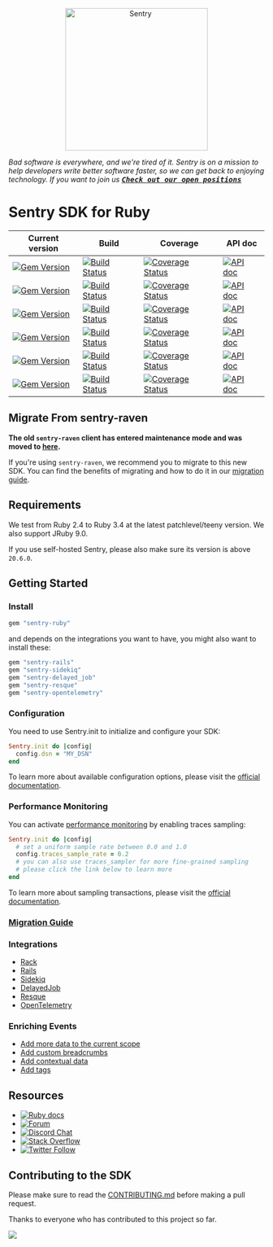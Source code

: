 <p align="center">
  <a href="https://sentry.io/?utm_source=github&utm_medium=logo" target="_blank">
    <picture>
      <source srcset="https://sentry-brand.storage.googleapis.com/sentry-logo-white.png" media="(prefers-color-scheme: dark)" />
      <source srcset="https://sentry-brand.storage.googleapis.com/sentry-logo-black.png" media="(prefers-color-scheme: light), (prefers-color-scheme: no-preference)" />
      <img src="https://sentry-brand.storage.googleapis.com/sentry-logo-black.png" alt="Sentry" width="280">
    </picture>
  </a>
</p>

_Bad software is everywhere, and we're tired of it. Sentry is on a mission to help developers write better software faster, so we can get back to enjoying technology. If you want to join us [<kbd>**Check out our open positions**</kbd>](https://sentry.io/careers/)_

Sentry SDK for Ruby
===========

| Current version                                                                                                                                | Build                                                                                                                                                                                                           | Coverage                                                                                                                                                           | API doc                                                                                                                    |
| ---------------------------------------------------------------------------------------------------------------------------------------------- | --------------------------------------------------------------------------------------------------------------------------------------------------------------------------------------------------------------- | ------------------------------------------------------------------------------------------------------------------------------------------------------------------ | -------------------------------------------------------------------------------------------------------------------------- |
| [![Gem Version](https://img.shields.io/gem/v/sentry-ruby?label=sentry-ruby)](https://rubygems.org/gems/sentry-ruby)                            | [![Build Status](https://github.com/getsentry/sentry-ruby/actions/workflows/sentry_ruby_test.yml/badge.svg)](https://github.com/getsentry/sentry-ruby/actions/workflows/sentry_ruby_test.yml)                   | [![Coverage Status](https://img.shields.io/codecov/c/github/getsentry/sentry-ruby/master?logo=codecov)](https://codecov.io/gh/getsentry/sentry-ruby/branch/master) | [![API doc](https://img.shields.io/badge/API%20doc-rubydoc.info-blue)](https://www.rubydoc.info/gems/sentry-ruby)          |
| [![Gem Version](https://img.shields.io/gem/v/sentry-rails?label=sentry-rails)](https://rubygems.org/gems/sentry-rails)                         | [![Build Status](https://github.com/getsentry/sentry-ruby/actions/workflows/sentry_rails_test.yml/badge.svg)](https://github.com/getsentry/sentry-ruby/actions/workflows/sentry_rails_test.yml)                 | [![Coverage Status](https://img.shields.io/codecov/c/github/getsentry/sentry-ruby/master?logo=codecov)](https://codecov.io/gh/getsentry/sentry-ruby/branch/master) | [![API doc](https://img.shields.io/badge/API%20doc-rubydoc.info-blue)](https://www.rubydoc.info/gems/sentry-rails)         |
| [![Gem Version](https://img.shields.io/gem/v/sentry-sidekiq?label=sentry-sidekiq)](https://rubygems.org/gems/sentry-sidekiq)                   | [![Build Status](https://github.com/getsentry/sentry-ruby/actions/workflows/sentry_sidekiq_test.yml/badge.svg)](https://github.com/getsentry/sentry-ruby/actions/workflows/sentry_sidekiq_test.yml)             | [![Coverage Status](https://img.shields.io/codecov/c/github/getsentry/sentry-ruby/master?logo=codecov)](https://codecov.io/gh/getsentry/sentry-ruby/branch/master) | [![API doc](https://img.shields.io/badge/API%20doc-rubydoc.info-blue)](https://www.rubydoc.info/gems/sentry-sidekiq)       |
| [![Gem Version](https://img.shields.io/gem/v/sentry-delayed_job?label=sentry-delayed_job)](https://rubygems.org/gems/sentry-delayed_job)       | [![Build Status](https://github.com/getsentry/sentry-ruby/actions/workflows/sentry_delayed_job_test.yml/badge.svg)](https://github.com/getsentry/sentry-ruby/actions/workflows/sentry_delayed_job_test.yml)     | [![Coverage Status](https://img.shields.io/codecov/c/github/getsentry/sentry-ruby/master?logo=codecov)](https://codecov.io/gh/getsentry/sentry-ruby/branch/master) | [![API doc](https://img.shields.io/badge/API%20doc-rubydoc.info-blue)](https://www.rubydoc.info/gems/sentry-delayed_job)   |
| [![Gem Version](https://img.shields.io/gem/v/sentry-resque?label=sentry-resque)](https://rubygems.org/gems/sentry-resque)                      | [![Build Status](https://github.com/getsentry/sentry-ruby/actions/workflows/sentry_resque_test.yml/badge.svg)](https://github.com/getsentry/sentry-ruby/actions/workflows/sentry_resque_test.yml)               | [![Coverage Status](https://img.shields.io/codecov/c/github/getsentry/sentry-ruby/master?logo=codecov)](https://codecov.io/gh/getsentry/sentry-ruby/branch/master) | [![API doc](https://img.shields.io/badge/API%20doc-rubydoc.info-blue)](https://www.rubydoc.info/gems/sentry-resque)        |
| [![Gem Version](https://img.shields.io/gem/v/sentry-opentelemetry?label=sentry-opentelemetry)](https://rubygems.org/gems/sentry-opentelemetry) | [![Build Status](https://github.com/getsentry/sentry-ruby/actions/workflows/sentry_opentelemetry_test.yml/badge.svg)](https://github.com/getsentry/sentry-ruby/actions/workflows/sentry_opentelemetry_test.yml) | [![Coverage Status](https://img.shields.io/codecov/c/github/getsentry/sentry-ruby/master?logo=codecov)](https://codecov.io/gh/getsentry/sentry-ruby/branch/master) | [![API doc](https://img.shields.io/badge/API%20doc-rubydoc.info-blue)](https://www.rubydoc.info/gems/sentry-opentelemetry) |




## Migrate From sentry-raven

**The old `sentry-raven` client has entered maintenance mode and was moved to [here](https://github.com/getsentry/sentry-ruby/tree/master/sentry-raven).**

If you're using `sentry-raven`, we recommend you to migrate to this new SDK. You can find the benefits of migrating and how to do it in our [migration guide](https://docs.sentry.io/platforms/ruby/migration/).

## Requirements

We test from Ruby 2.4 to Ruby 3.4 at the latest patchlevel/teeny version. We also support JRuby 9.0.

If you use self-hosted Sentry, please also make sure its version is above `20.6.0`.

## Getting Started

### Install

```ruby
gem "sentry-ruby"
```

and depends on the integrations you want to have, you might also want to install these:

```ruby
gem "sentry-rails"
gem "sentry-sidekiq"
gem "sentry-delayed_job"
gem "sentry-resque"
gem "sentry-opentelemetry"
```

### Configuration

You need to use Sentry.init to initialize and configure your SDK:
```ruby
Sentry.init do |config|
  config.dsn = "MY_DSN"
end
```

To learn more about available configuration options, please visit the [official documentation](https://docs.sentry.io/platforms/ruby/configuration/options/).

### Performance Monitoring

You can activate [performance monitoring](https://docs.sentry.io/platforms/ruby/performance) by enabling traces sampling:

```ruby
Sentry.init do |config|
  # set a uniform sample rate between 0.0 and 1.0
  config.traces_sample_rate = 0.2
  # you can also use traces_sampler for more fine-grained sampling
  # please click the link below to learn more
end
```

To learn more about sampling transactions, please visit the [official documentation](https://docs.sentry.io/platforms/ruby/configuration/sampling/#configuring-the-transaction-sample-rate).

### [Migration Guide](https://docs.sentry.io/platforms/ruby/migration/)

### Integrations

- [Rack](https://docs.sentry.io/platforms/ruby/guides/rack/)
- [Rails](https://docs.sentry.io/platforms/ruby/guides/rails/)
- [Sidekiq](https://docs.sentry.io/platforms/ruby/guides/sidekiq/)
- [DelayedJob](https://docs.sentry.io/platforms/ruby/guides/delayed_job/)
- [Resque](https://docs.sentry.io/platforms/ruby/guides/resque/)
- [OpenTelemetry](https://docs.sentry.io/platforms/ruby/performance/instrumentation/opentelemetry/)

### Enriching Events

- [Add more data to the current scope](https://docs.sentry.io/platforms/ruby/guides/rack/enriching-events/scopes/)
- [Add custom breadcrumbs](https://docs.sentry.io/platforms/ruby/guides/rack/enriching-events/breadcrumbs/)
- [Add contextual data](https://docs.sentry.io/platforms/ruby/guides/rack/enriching-events/context/)
- [Add tags](https://docs.sentry.io/platforms/ruby/guides/rack/enriching-events/tags/)

## Resources

* [![Ruby docs](https://img.shields.io/badge/documentation-sentry.io-green.svg?label=ruby%20docs)](https://docs.sentry.io/platforms/ruby/)
* [![Forum](https://img.shields.io/badge/forum-sentry-green.svg)](https://forum.sentry.io/c/sdks)
* [![Discord Chat](https://img.shields.io/discord/621778831602221064?logo=discord&logoColor=ffffff&color=7389D8)](https://discord.gg/PXa5Apfe7K)
* [![Stack Overflow](https://img.shields.io/badge/stack%20overflow-sentry-green.svg)](https://stackoverflow.com/questions/tagged/sentry)
* [![Twitter Follow](https://img.shields.io/twitter/follow/getsentry?label=getsentry&style=social)](https://twitter.com/intent/follow?screen_name=getsentry)

## Contributing to the SDK

Please make sure to read the [CONTRIBUTING.md](https://github.com/getsentry/sentry-ruby/blob/master/CONTRIBUTING.md) before making a pull request.

Thanks to everyone who has contributed to this project so far.

<a href="https://github.com/getsentry/sentry-ruby/graphs/contributors">
  <img src="https://contributors-img.web.app/image?repo=getsentry/sentry-ruby" />
</a>
